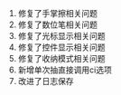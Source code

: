 1. 修复了手掌擦相关问题
2. 修复了数位笔相关问题
3. 修复了光标显示相关问题
4. 修复了控件显示相关问题
5. 修复了收纳模式相关问题
6. 新增单次抽直接调用ci选项
7. 改进了日志保存
